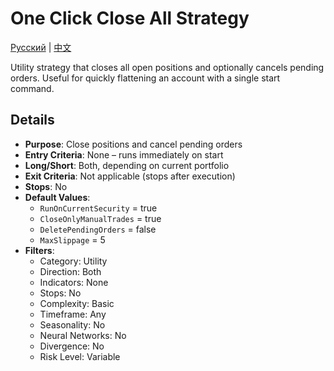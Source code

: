 # One Click Close All Strategy
[Русский](README_ru.md) | [中文](README_cn.md)

Utility strategy that closes all open positions and optionally cancels pending orders. Useful for quickly flattening an account with a single start command.

## Details

- **Purpose**: Close positions and cancel pending orders
- **Entry Criteria**: None – runs immediately on start
- **Long/Short**: Both, depending on current portfolio
- **Exit Criteria**: Not applicable (stops after execution)
- **Stops**: No
- **Default Values**:
  - `RunOnCurrentSecurity` = true
  - `CloseOnlyManualTrades` = true
  - `DeletePendingOrders` = false
  - `MaxSlippage` = 5
- **Filters**:
  - Category: Utility
  - Direction: Both
  - Indicators: None
  - Stops: No
  - Complexity: Basic
  - Timeframe: Any
  - Seasonality: No
  - Neural Networks: No
  - Divergence: No
  - Risk Level: Variable
